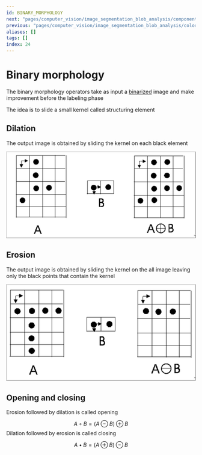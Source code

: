 ```yaml
---
id: BINARY_MORPHOLOGY
next: "pages/computer_vision/image_segmentation_blob_analysis/components_labeling.md"
previous: "pages/computer_vision/image_segmentation_blob_analysis/color_based_segmentation.md"
aliases: []
tags: []
index: 24
---
```


# Binary morphology

The binary morphology operators take as input a [binarized](pages/computer_vision/image_segmentation_blob_analysis/binarization.md) image and make improvement before the labeling phase

The idea is to slide a small kernel called structuring element

## Dilation

The output image is obtained by sliding the kernel on each black element

![](assets/computer_vision/Pasted_image_20240303171944.png)
## Erosion

The output image is obtained by sliding the kernel on the all image leaving only the black points that contain the kernel

![](assets/computer_vision/Pasted_image_20240303172045.png)

## Opening and closing

Erosion followed by dilation is called opening

$$
A \circ B = (A \ominus B) \oplus B
$$
Dilation followed by erosion is called closing

$$
A \bullet B = (A \oplus B) \ominus B
$$
